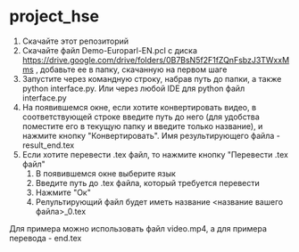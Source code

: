 # project_hse

1. Скачайте этот репозиторий
2. Скачайте файл Demo-Europarl-EN.pcl с диска https://drive.google.com/drive/folders/0B7BsN5f2F1fZQnFsbzJ3TWxxMms , добавьте ее в папку, скачанную на первом шаге
3. Запустите через командную строку, набрав путь до папки, а также python interface.py. Или через любой IDE для python файл interface.py
4. На появившемся окне, если хотите конвертировать видео, в соответствующей строке введите путь до него (для удобства поместите его в текущую папку и введите только название), и нажмите кнопку "Конвертировать". Имя результирующего файла - result_end.tex
5. Если хотите перевести .tex файл, то нажмите кнопку "Перевести .tex файл"
      1) В появившемся окне выберите язык
      2) Введите путь до .tex файла, который требуется перевести
      3) Нажмите "Ок"
      4) Релультирующий файл будет иметь название <название вашего файла>_0.tex

Для примера можно использовать файл video.mp4, а для примера перевода - end.tex
